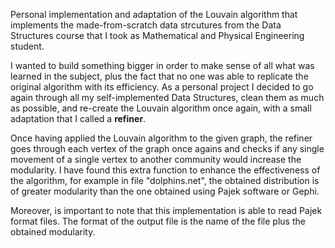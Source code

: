 Personal implementation and adaptation of the Louvain algorithm that implements the made-from-scratch data strcutures from the Data Structures course that I took as Mathematical and Physical Engineering student.

I wanted to build something bigger in order to make sense of all what was learned in the subject, plus the fact that no one was able to replicate the original algorithm with its efficiency. As a personal project I decided to go again through all my self-implemented Data Structures, clean them as much as possible, and re-create the Louvain algorithm once again, with a small adaptation that I called a **refiner**.

Once having applied the Louvain algorithm to the given graph, the refiner goes through each vertex of the graph once agains and checks if any single movement of a single vertex to another community would increase the modularity. I have found this extra function to enhance the effectiveness of the algorithm, for example in file "dolphins.net", the obtained distribution is of greater modularity than the one obtained using Pajek software or Gephi.

Moreover, is important to note that this implementation is able to read Pajek format files. The format of the output file is the name of the file plus the obtained modularity.

